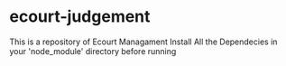 # ecourt-judgement
This is a repository of Ecourt Managament 
Install All the Dependecies in your 'node_module' directory before running
